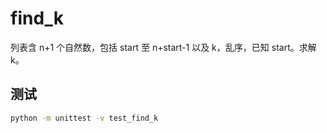 find_k
======

列表含 n+1 个自然数，包括 start 至 n+start-1 以及 k，乱序，已知 start。求解 k。


测试
----

```bash
python -m unittest -v test_find_k
```
